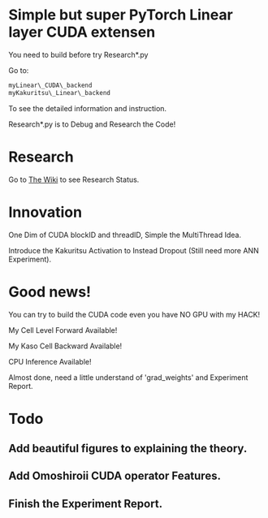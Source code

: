 # Simple but super PyTorch Linear layer CUDA extensen

You need to build before try Research\*.py

Go to:

```bash
myLinear\_CUDA\_backend
myKakuritsu\_Linear\_backend
```

To see the detailed information and instruction.

Research\*.py is to Debug and Research the Code! 

# Research

Go to [The Wiki](https://github.com/UEFI-code/MSRA_thePracticeSpaceProject_PyTorchCUDA/wiki) to see Research Status.

# Innovation

One Dim of CUDA blockID and threadID, Simple the MultiThread Idea.

Introduce the Kakuritsu Activation to Instead Dropout (Still need more ANN Experiment). 

# Good news!

You can try to build the CUDA code even you have NO GPU with my HACK!

My Cell Level Forward Available!

My Kaso Cell Backward Available!

CPU Inference Available!

Almost done, need a little understand of 'grad\_weights' and Experiment Report.

# Todo

## Add beautiful figures to explaining the theory.
## Add Omoshiroii CUDA operator Features.
## Finish the Experiment Report.
